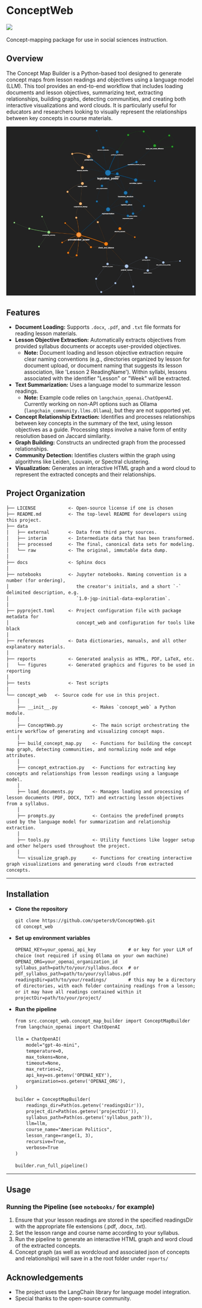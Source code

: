 # ConceptWeb

<a target="_blank" href="https://cookiecutter-data-science.drivendata.org/">
    <img src="https://img.shields.io/badge/CCDS-Project%20template-328F97?logo=cookiecutter" />
</a>

Concept-mapping package for use in social sciences instruction.

## Overview

The Concept Map Builder is a Python-based tool designed to generate concept maps from lesson readings and objectives using a language model (LLM). This tool provides an end-to-end workflow that includes loading documents and lesson objectives, summarizing text, extracting relationships, building graphs, detecting communities, and creating both interactive visualizations and word clouds. It is particularly useful for educators and researchers looking to visually represent the relationships between key concepts in course materials.

![Concept Map Preview](reports/ConceptWebOutput/static_example.jpeg)

## Features

- **Document Loading:** Supports `.docx`, `.pdf`, and `.txt` file formats for reading lesson materials.
- **Lesson Objective Extraction:** Automatically extracts objectives from provided syllabus documents or accepts user-provided objectives.
    - **Note:** Document loading and lesson objective extraction require clear naming conventions (e.g., directories organized by lesson for document upload, or document naming that suggests its lesson association, like 'Lesson 2 ReadingName'). Within syllabi, lessons associated with the identifier "Lesson" or "Week" will be extracted.
- **Text Summarization:** Uses a language model to summarize lesson readings.
    - **Note:** Example code relies on `langchain_openai.ChatOpenAI`. Currently working on non-API options such as Ollama (`langchain_community.llms.Ollama`), but they are not supported yet.
- **Concept Relationship Extraction:** Identifies and processes relationships between key concepts in the summary of the text, using lesson objectives as a guide. Processing steps involve a naive form of entity resolution based on Jaccard similarity.
- **Graph Building:** Constructs an undirected graph from the processed relationships.
- **Community Detection:** Identifies clusters within the graph using algorithms like Leiden, Louvain, or Spectral clustering.
- **Visualization:** Generates an interactive HTML graph and a word cloud to represent the extracted concepts and their relationships.

## Project Organization

```
├── LICENSE            <- Open-source license if one is chosen
├── README.md          <- The top-level README for developers using this project.
├── data
│   ├── external       <- Data from third party sources.
│   ├── interim        <- Intermediate data that has been transformed.
│   ├── processed      <- The final, canonical data sets for modeling.
│   └── raw            <- The original, immutable data dump.
│
├── docs               <- Sphinx docs
│
├── notebooks          <- Jupyter notebooks. Naming convention is a number (for ordering),
│                         the creator's initials, and a short `-` delimited description, e.g.
│                         `1.0-jqp-initial-data-exploration`.
│
├── pyproject.toml     <- Project configuration file with package metadata for
│                         concept_web and configuration for tools like black
│
├── references         <- Data dictionaries, manuals, and all other explanatory materials.
│
├── reports            <- Generated analysis as HTML, PDF, LaTeX, etc.
│   └── figures        <- Generated graphics and figures to be used in reporting
│
├── tests              <- Test scripts
│
└── concept_web   <- Source code for use in this project.
    │
    ├── __init__.py             <- Makes `concept_web` a Python module.
    │
    ├── ConceptWeb.py           <- The main script orchestrating the entire workflow of generating and visualizing concept maps.
    │
    ├── build_concept_map.py    <- Functions for building the concept map graph, detecting communities, and normalizing node and edge attributes.
    │
    ├── concept_extraction.py   <- Functions for extracting key concepts and relationships from lesson readings using a language model.
    │
    ├── load_documents.py       <- Manages loading and processing of lesson documents (PDF, DOCX, TXT) and extracting lesson objectives from a syllabus.
    │
    ├── prompts.py              <- Contains the predefined prompts used by the language model for summarization and relationship extraction.
    │
    ├── tools.py                <- Utility functions like logger setup and other helpers used throughout the project.
    │
    └── visualize_graph.py      <- Functions for creating interactive graph visualizations and generating word clouds from extracted concepts.
```

--------

## Installation
- **Clone the repository**
  ```
  git clone https://github.com/speters9/ConceptWeb.git
  cd concept_web
  ```
- **Set up environment variables**
  ```
  OPENAI_KEY=your_openai_api_key            # or key for your LLM of choice (not required if using Ollama on your own machine)
  OPENAI_ORG=your_openai_organization_id
  syllabus_path=path/to/your/syllabus.docx  # or
  pdf_syllabus_path=path/to/your/syllabus.pdf
  readingsDir=path/to/your/readings/        # this may be a directory of directories, with each folder containing readings from a lesson; or it may have all readings contained within it
  projectDir=path/to/your/project/
  ```
- **Run the pipeline**
  ```
  from src.concept_web.concept_map_builder import ConceptMapBuilder
  from langchain_openai import ChatOpenAI

  llm = ChatOpenAI(
      model="gpt-4o-mini",
      temperature=0,
      max_tokens=None,
      timeout=None,
      max_retries=2,
      api_key=os.getenv('OPENAI_KEY'),
      organization=os.getenv('OPENAI_ORG'),
  )

  builder = ConceptMapBuilder(
      readings_dir=Path(os.getenv('readingsDir')),
      project_dir=Path(os.getenv('projectDir')),
      syllabus_path=Path(os.getenv('syllabus_path')),
      llm=llm,
      course_name="American Politics",
      lesson_range=range(1, 3),
      recursive=True,
      verbose=True
  )

  builder.run_full_pipeline()
  ```

---

## Usage
### Running the Pipeline (see ```notebooks/``` for example)
  1. Ensure that your lesson readings are stored in the specified readingsDir with the appropriate file extensions (.pdf, .docx, .txt).
  2. Set the lesson range and course name according to your syllabus.
  3. Run the pipeline to generate an interactive HTML graph and word cloud of the extracted concepts.
  4. Concept graph (as well as wordcloud and associated json of concepts and relationships) will save in a the root folder under ```reports/```

## Acknowledgements
  - The project uses the LangChain library for language model integration.
  - Special thanks to the open-source community.
